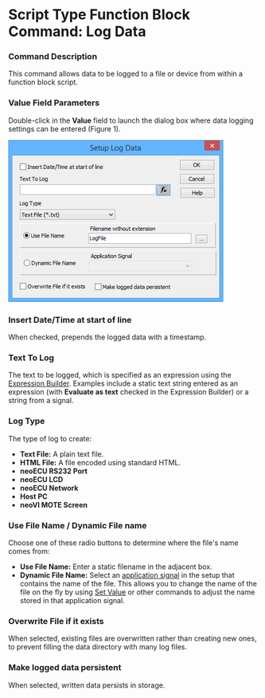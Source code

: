 # Script Type Function Block Command: Log Data

### Command Description

This command allows data to be logged to a file or device from within a function block script.

### Value Field Parameters

Double-click in the **Value** field to launch the dialog box where data logging settings can be entered (Figure 1).

![Figure 1: Parameter setup for the Load Message Datacommand.](../../../../../.gitbook/assets/fb_log_data.gif)

### Insert Date/Time at start of line

When checked, prepends the logged data with a timestamp.

### Text To Log

The text to be logged, which is specified as an expression using the [Expression Builder](../../../../../shared-features-in-vehicle-spy/shared-features-expression-builder.md). Examples include a static text string entered as an expression (with **Evaluate as text** checked in the Expression Builder) or a string from a signal.

### Log Type

The type of log to create:

* **Text File:** A plain text file.
* **HTML File:** A file encoded using standard HTML.
* **neoECU RS232 Port**
* **neoECU LCD**
* **neoECU Network**
* **Host PC**
* **neoVI MOTE Screen**

### Use File Name / Dynamic File name

Choose one of these radio buttons to determine where the file's name comes from:

* **Use File Name:** Enter a static filename in the adjacent box.
* **Dynamic File Name:** Select an [application signal](../../../application-signals/) in the setup that contains the name of the file. This allows you to change the name of the file on the fly by using [Set Value](script-type-function-block-command-set-value.md) or other commands to adjust the name stored in that application signal.

### Overwrite File if it exists

When selected, existing files are overwritten rather than creating new ones, to prevent filling the data directory with many log files.

### Make logged data persistent

When selected, written data persists in storage.
